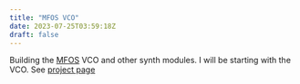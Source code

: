 ```yaml
---
title: "MFOS VCO"
date: 2023-07-25T03:59:18Z
draft: false
---
```


Building the [MFOS](http://musicfromouterspace.com/) VCO and other synth modules. I will be starting with the VCO. See [project page](/projects/mfos-vco)

